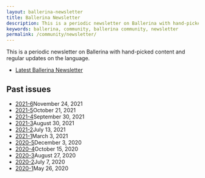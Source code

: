 ```yaml
---
layout: ballerina-newsletter
title: Ballerina Newsletter
description: This is a periodic newsletter on Ballerina with hand-picked content and regular updates on the language.
keywords: ballerina, community, ballerina community, newsletter
permalink: /community/newsletter/
---
```


This is a periodic newsletter on Ballerina with hand-picked content and regular updates on the language.

<ul class="cInlinelinklist">
<li><a class="cGreenLinkArrow" href="/community/newsletter/2021-7/">Latest Ballerina Newsletter</a></li>
</ul>

<div class="col-sm-12 col-md-12" style="padding:0;">
<h2 id="past-issues">Past issues </h2>

<ul class="cInlinelinklist cPastIssues">
    <li><a class="cGreenLinkArrow" href="/community/newsletter/2021-6/">2021-6</a>November 24, 2021</li>
    <li><a class="cGreenLinkArrow" href="/community/newsletter/2021-5/">2021-5</a>October 21, 2021</li>
    <li><a class="cGreenLinkArrow" href="/community/newsletter/2021-4/">2021-4</a>September 30, 2021</li>
    <li><a class="cGreenLinkArrow" href="/community/newsletter/2021-3/">2021-3</a>August 30, 2021</li> 
    <li><a class="cGreenLinkArrow" href="/community/newsletter/2021-2/">2021-2</a>July 13, 2021</li>
    <li><a class="cGreenLinkArrow" href="/community/newsletter/2021-1/">2021-1</a>March 3, 2021</li>
    <li><a class="cGreenLinkArrow" href="/community/newsletter/2020-5">2020-5</a>December 3, 2020</li>
    <li><a class="cGreenLinkArrow" href="/community/newsletter/2020-4">2020-4</a>October 15, 2020</li>
    <li><a class="cGreenLinkArrow" href="/community/newsletter/2020-3">2020-3</a>August 27, 2020</li>
    <li><a class="cGreenLinkArrow" href="/community/newsletter/2020-2">2020-2</a>July 7, 2020</li>
    <li><a class="cGreenLinkArrow" href="/community/newsletter/2020-1">2020-1</a>May 26, 2020</li>
</ul>
</div>


<style>
    
.cPastissueslink {
    display:none;
}

</style>
